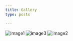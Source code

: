 ```yaml
---
title: Gallery 
type: posts 

---
```

![image1](lmpc.png) 
![image3](multi-robots.jpg)
![image2](human-multi-robot-interaction.jpg)
